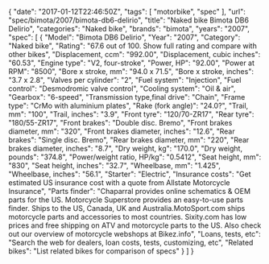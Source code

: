 {
    "date": "2017-01-12T22:46:50Z",
    "tags": [
        "motorbike",
        "spec"
    ],
    "url": "spec\/bimota\/2007\/bimota-db6-delirio",
    "title": "Naked bike Bimota DB6 Delirio",
    "categories": "Naked bike",
    "brands": "bimota",
    "years": "2007",
    "spec": [
        {
            "Model": "Bimota DB6 Delirio",
            "Year": "2007",
            "Category": "Naked bike",
            "Rating": "67.6 out of 100. Show full rating and compare with other bikes",
            "Displacement, ccm": "992.00",
            "Displacement, cubic inches": "60.53",
            "Engine type": "V2, four-stroke",
            "Power, HP": "92.00",
            "Power at RPM": "8500",
            "Bore x stroke, mm": "94.0 x 71.5",
            "Bore x stroke, inches": "3.7 x 2.8",
            "Valves per cylinder": "2",
            "Fuel system": "Injection",
            "Fuel control": "Desmodromic valve control",
            "Cooling system": "Oil & air",
            "Gearbox": "6-speed",
            "Transmission type,final drive": "Chain",
            "Frame type": "CrMo with aluminium plates",
            "Rake (fork angle)": "24.0?",
            "Trail, mm": "100",
            "Trail, inches": "3.9",
            "Front tyre": "120\/70-ZR17",
            "Rear tyre": "180\/55-ZR17",
            "Front brakes": "Double disc. Bremo",
            "Front brakes diameter, mm": "320",
            "Front brakes diameter, inches": "12.6",
            "Rear brakes": "Single disc. Bremo",
            "Rear brakes diameter, mm": "220",
            "Rear brakes diameter, inches": "8.7",
            "Dry weight, kg": "170.0",
            "Dry weight, pounds": "374.8",
            "Power\/weight ratio, HP\/kg": "0.5412",
            "Seat height, mm": "830",
            "Seat height, inches": "32.7",
            "Wheelbase, mm": "1.425",
            "Wheelbase, inches": "56.1",
            "Starter": "Electric",
            "Insurance costs": "Get estimated US insurance cost with a quote from Allstate Motorcycle Insurance",
            "Parts finder": "Chaparral provides online schematics & OEM parts for the US.   Motorcycle Superstore provides an easy-to-use parts finder. Ships to the US, Canada, UK and Australia.MotoSport.com ships motorcycle parts and accessories to most countries.    Sixity.com has low prices and free shipping on ATV and motorcycle parts to the US. Also check out our overview of motorcycle webshops at Bikez.info",
            "Loans, tests, etc": "Search the web for dealers, loan costs, tests, customizing, etc",
            "Related bikes": "List related bikes for comparison of specs"
        }
    ]
}